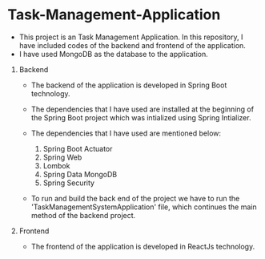 # Task-Management-Application

- This project is an Task Management Application. In this repository, I have included codes of the backend and frontend of the application.
- I have used MongoDB as the database to the application. 

1. Backend

    - The backend of the application is developed in Spring Boot technology.

    - The dependencies that I have used are installed at the beginning of the Spring Boot project which was intialized using Spring Intializer. 
    - The dependencies that I have used are mentioned below:
         1. Spring Boot Actuator
         2. Spring Web
         3. Lombok
         4. Spring Data MongoDB
         5. Spring Security
     - To run and build the back end of the project we have to run the 'TaskManagementSystemApplication' file, which continues the main method of the backend project.

2. Frontend
     - The frontend of the application is developed in ReactJs technology. 
